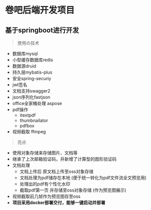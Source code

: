 # 卷吧后端开发项目
## 基于springboot进行开发

> 使用の技术
* 数据库mysql
* 小型缓存数据库redis
* 数据源druid
* 持久层mybatis-plus
* 安全spring-securiy
* jwt签名
* 文档支持swagger2
* json序列化fastjson
* office全家桶处理 aspose
* pdf操作
  * itextpdf
  * thumbnailator
  * pdfbox
* 视频截取 ffmpeg

> 亮点
* 使用对象存储来存储图片、文档等
* 继承了上次邮箱验证码，并新增了计算型的图形验证码
* 文档处理
  * 文档上传后 原文档上传至oss对象存储
  * 文档处理为pdf储存在本地 (便于统一转化为pdf文件流全文预览用)
  * 处理出的pdf有个性化水印
  * 截取pdf第一页 并存储至oss对象存储 (作为预览图展示)
* 视频截取前几帧作为预览图存至oss
* **项目采用docker部署交付，能够一键启动并部署**